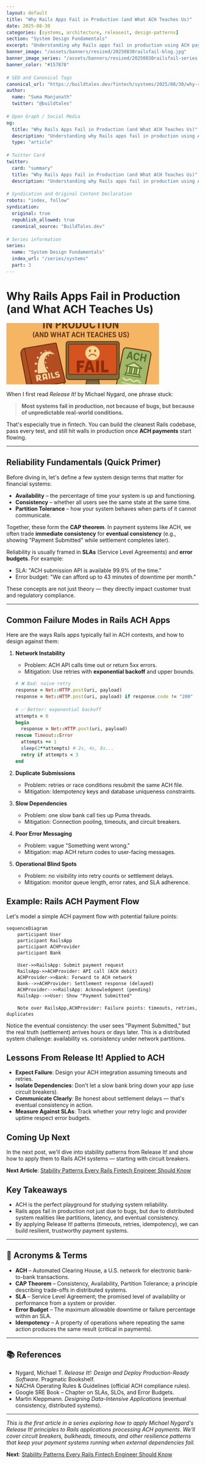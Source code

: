 ```yaml
---
layout: default
title: "Why Rails Apps Fail in Production (and What ACH Teaches Us)"
date: 2025-08-30
categories: [systems, architecture, releaseit, design-patterns]
section: "System Design Fundamentals"
excerpt: "Understanding why Rails apps fail in production using ACH payment processing as a case study, and how to apply Release It! principles for resilience."
banner_image: "/assets/banners/resized/20250830railsfail-blog.jpg"
banner_image_series: "/assets/banners/resized/20250830railsfail-series.jpg"
banner_color: "#157878"

# SEO and Canonical Tags
canonical_url: "https://buildtales.dev/fintech/systems/2025/08/30/why-rails-apps-fail-production-ach-teaches-us.html"
author:
  name: "Suma Manjunath"
  twitter: "@buildtales"
  
# Open Graph / Social Media
og:
  title: "Why Rails Apps Fail in Production (and What ACH Teaches Us)"
  description: "Understanding why Rails apps fail in production using ACH payment processing as a case study, and how to apply Release It! principles for resilience."
  type: "article"
  
# Twitter Card
twitter:
  card: "summary"
  title: "Why Rails Apps Fail in Production (and What ACH Teaches Us)"
  description: "Understanding why Rails apps fail in production using ACH payment processing as a case study, and how to apply Release It! principles for resilience."

# Syndication and Original Content Declaration
robots: "index, follow"
syndication:
  original: true
  republish_allowed: true
  canonical_source: "BuildTales.dev"

# Series information
series:
  name: "System Design Fundamentals"
  index_url: "/series/systems"
  part: 3
---
```


# Why Rails Apps Fail in Production (and What ACH Teaches Us)

![Why Rails Apps Fail in Production (and What ACH Teaches Us)](/assets/banners/resized/20250830railsfail-blog.jpg)


When I first read *Release It!* by Michael Nygard, one phrase stuck:  

> **Most systems fail in production, not because of bugs, but because of unpredictable real-world conditions.**

That's especially true in fintech. You can build the cleanest Rails codebase, pass every test, and still hit walls in production once **ACH payments** start flowing.  

---

## Reliability Fundamentals (Quick Primer)

Before diving in, let's define a few system design terms that matter for financial systems:  

- **Availability** – the percentage of time your system is up and functioning.  
- **Consistency** – whether all users see the same state at the same time.  
- **Partition Tolerance** – how your system behaves when parts of it cannot communicate.  

Together, these form the **CAP theorem**. In payment systems like ACH, we often trade **immediate consistency** for **eventual consistency** (e.g., showing "Payment Submitted" while settlement completes later).  

Reliability is usually framed in **SLAs** (Service Level Agreements) and **error budgets**. For example:  
- SLA: "ACH submission API is available 99.9% of the time."  
- Error budget: "We can afford up to 43 minutes of downtime per month."  

These concepts are not just theory — they directly impact customer trust and regulatory compliance.  

---

## Common Failure Modes in Rails ACH Apps

Here are the ways Rails apps typically fail in ACH contexts, and how to design against them:

1. **Network Instability**  
   - Problem: ACH API calls time out or return 5xx errors.  
   - Mitigation: Use retries with **exponential backoff** and upper bounds.  

   ```ruby
   # ❌ Bad: naive retry
   response = Net::HTTP.post(uri, payload)
   response = Net::HTTP.post(uri, payload) if response.code != "200"

   # ✅ Better: exponential backoff
   attempts = 0
   begin
     response = Net::HTTP.post(uri, payload)
   rescue Timeout::Error
     attempts += 1
     sleep(2**attempts) # 2s, 4s, 8s...
     retry if attempts < 3
   end
   ```

2. **Duplicate Submissions**  
   - Problem: retries or race conditions resubmit the same ACH file.  
   - Mitigation: Idempotency keys and database uniqueness constraints.  

3. **Slow Dependencies**  
   - Problem: one slow bank call ties up Puma threads.  
   - Mitigation: Connection pooling, timeouts, and circuit breakers.  

4. **Poor Error Messaging**  
   - Problem: vague "Something went wrong."  
   - Mitigation: map ACH return codes to user-facing messages.  

5. **Operational Blind Spots**  
   - Problem: no visibility into retry counts or settlement delays.  
   - Mitigation: monitor queue length, error rates, and SLA adherence.  

## Example: Rails ACH Payment Flow

Let's model a simple ACH payment flow with potential failure points:

```mermaid
sequenceDiagram
    participant User
    participant RailsApp
    participant ACHProvider
    participant Bank

    User->>RailsApp: Submit payment request
    RailsApp->>ACHProvider: API call (ACH debit)
    ACHProvider->>Bank: Forward to ACH network
    Bank-->>ACHProvider: Settlement response (delayed)
    ACHProvider-->>RailsApp: Acknowledgment (pending)
    RailsApp-->>User: Show "Payment Submitted"

    Note over RailsApp,ACHProvider: Failure points: timeouts, retries, duplicates
```

Notice the eventual consistency: the user sees "Payment Submitted," but the real truth (settlement) arrives hours or days later. This is a distributed system challenge: availability vs. consistency under network partitions.

## Lessons From Release It! Applied to ACH

- **Expect Failure**: Design your ACH integration assuming timeouts and retries.
- **Isolate Dependencies**: Don't let a slow bank bring down your app (use circuit breakers).
- **Communicate Clearly**: Be honest about settlement delays — that's eventual consistency in action.
- **Measure Against SLAs**: Track whether your retry logic and provider uptime respect error budgets.

## Coming Up Next

In the next post, we'll dive into stability patterns from Release It! and show how to apply them to Rails ACH systems — starting with circuit breakers.

**Next Article**: [Stability Patterns Every Rails Fintech Engineer Should Know](/2025/08/31/stability-patterns-every-rails-fintech-engineer-should-know.html)

## Key Takeaways

- ACH is the perfect playground for studying system reliability.
- Rails apps fail in production not just due to bugs, but due to distributed system realities like partitions, latency, and eventual consistency.
- By applying Release It! patterns (timeouts, retries, idempotency), we can build resilient, trustworthy payment systems.

---

## 📖 Acronyms & Terms

- **ACH** – Automated Clearing House, a U.S. network for electronic bank-to-bank transactions.  
- **CAP Theorem** – Consistency, Availability, Partition Tolerance; a principle describing trade-offs in distributed systems.  
- **SLA** – Service Level Agreement; the promised level of availability or performance from a system or provider.  
- **Error Budget** – The maximum allowable downtime or failure percentage within an SLA.  
- **Idempotency** – A property of operations where repeating the same action produces the same result (critical in payments).  

---

## 📚 References

- Nygard, Michael T. *Release It!: Design and Deploy Production-Ready Software*. Pragmatic Bookshelf.  
- NACHA Operating Rules & Guidelines (official ACH compliance rules).  
- Google SRE Book – Chapter on SLAs, SLOs, and Error Budgets.  
- Martin Kleppmann. *Designing Data-Intensive Applications* (eventual consistency, distributed systems).  

---


*This is the first article in a series exploring how to apply Michael Nygard's Release It! principles to Rails applications processing ACH payments. We'll cover circuit breakers, bulkheads, timeouts, and other resilience patterns that keep your payment systems running when external dependencies fail.*

**Next**: [Stability Patterns Every Rails Fintech Engineer Should Know](/2025/08/31/stability-patterns-every-rails-fintech-engineer-should-know.html)
